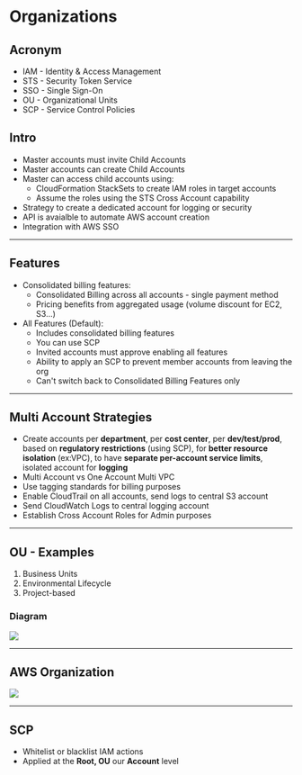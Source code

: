 # Organizations

## Acronym
* IAM - Identity & Access Management
* STS - Security Token Service
* SSO - Single Sign-On
* OU - Organizational Units
* SCP - Service Control Policies

## Intro
* Master accounts must invite Child Accounts
* Master accounts can create Child Accounts
* Master can access child accounts using:
  * CloudFormation StackSets to create IAM roles in target accounts
  * Assume the roles using the STS Cross Account capability
* Strategy to create a dedicated account for logging or security
* API is avaialble to automate AWS account creation
* Integration with AWS SSO

---

## Features
* Consolidated billing features:
  * Consolidated Billing across all accounts - single payment method
  * Pricing benefits from aggregated usage (volume discount for EC2, S3...)
* All Features (Default):
  * Includes consolidated billing features
  * You can use SCP
  * Invited accounts must approve enabling all features
  * Ability to apply an SCP to prevent member accounts from leaving the org
  * Can't switch back to Consolidated Billing Features only

---

## Multi Account Strategies
* Create accounts per **department**, per **cost center**, per **dev/test/prod**, based on
  **regulatory restrictions** (using SCP), for **better resource isolation** (ex:VPC), to have
  **separate per-account service limits**, isolated account for **logging**
* Multi Account vs One Account Multi VPC
* Use tagging standards for billing purposes
* Enable CloudTrail on all accounts, send logs to central S3 account
* Send CloudWatch Logs to central logging account
* Establish Cross Account Roles for Admin purposes

---

## OU - Examples
1) Business Units
2) Environmental Lifecycle
3) Project-based

### Diagram
[<img src="https://i.imgur.com/Plm0BUb.png">](https://i.imgur.com/Plm0BUb.png)

---

## AWS Organization
[<img src="https://i.imgur.com/WmHSZNZ.png">](https://i.imgur.com/WmHSZNZ.png)

---

## SCP
* Whitelist or blacklist IAM actions
* Applied at the **Root, OU** our **Account** level
